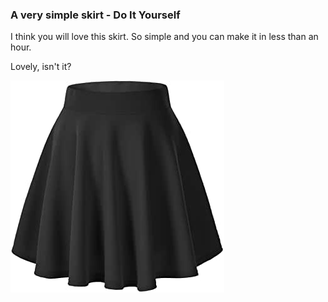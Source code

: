 ### A very simple skirt - Do It Yourself

I think you will love this skirt. So simple and you can make it in less than an hour.

Lovely, isn't it?

![skirt](https://github.com/zedkei84/keikei-diy/blob/master/assets/images/skirt.jpg?raw=true)

